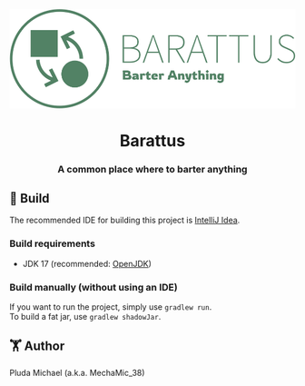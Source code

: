 <p align="center">
    <img align="center" src="/docs/image/logo.png" alt="Barattus icon">
    <h1 align="center">Barattus</h1>
</p>

<h3 align="center">A common place where to barter anything</h3>

## 🔨 Build

The recommended IDE for building this project is [IntelliJ Idea](https://www.jetbrains.com/idea/).

### Build requirements

* JDK 17 (recommended: [OpenJDK](https://jdk.java.net/17/))

### Build manually (without using an IDE)

If you want to run the project, simply use `gradlew run`. <br/>
To build a fat jar, use `gradlew shadowJar`. <br/>

## 🏋️ Author

Pluda Michael (a.k.a. MechaMic_38)